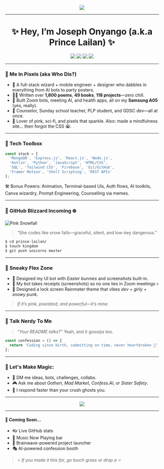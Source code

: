 <div align="center">

<img src="https://readme-typing-svg.demolab.com?font=Fira+Code&size=24&pause=2000&color=F500C9&width=900&lines=Joseph+Onyango+%7C+Creative+Dev+%F0%9F%91%91%E2%9C%A8;MERN+%2B+AI+%2B+UI%2FUX+%2B+Poetry+%F0%9F%96%8C%EF%B8%8F+%2B+Graphics+%2B+Kotlin+%F0%9F%93%B1;Building+bots%2C+brands%2C+and+brainwaves...;Welcome+to+my+weirdly+cool+kingdom+%F0%9F%8F%B3%EF%B8%8F%E2%80%8D%F0%9F%8C%88"/>

</div>

---

<h1 align="center">✨ Hey, I’m Joseph Onyango (a.k.a Prince Lailan) ✨</h1>

<p align="center">
  <img src="https://img.shields.io/badge/Creative%20Dev-%23f57cff.svg?style=for-the-badge&logo=appveyor"/>
  <img src="https://img.shields.io/badge/MERN%20Stack-Pink.svg?style=for-the-badge"/>
  <img src="https://img.shields.io/badge/Poet%20%26%20Coder-%23f06292.svg?style=for-the-badge"/>
  <img src="https://img.shields.io/badge/GitHub%20Addict-%23c2185b.svg?style=for-the-badge"/>
</p>

---

### 🚀 Me In Pixels (aka Who Dis?)

* 🧠 A full-stack wizard + mobile engineer + designer who dabbles in everything from AI bots to party posters.
* ✍🏽 Written over **1,800 poems**, **49 books**, **118 projects**—zero chill.
* 🤖 Built Zoom bots, meeting AI, and health apps, all on my **Samsung A05** (yes, really).
* 👶 Counselor, Sunday school teacher, PLP student, and GDSC dev—all at once.
* 🎨 Lover of pink, sci-fi, and pixels that sparkle. Also: made a mindfulness site... then forgot the CSS 😭.

---

### 🧰 Tech Toolbox

```js
const stack = [
  'MongoDB', 'Express.js', 'React.js', 'Node.js',
  'Kotlin', 'Python', 'JavaScript', 'HTML/CSS',
  'SQL', 'Tailwind CSS', 'Firebase', 'Git/GitHub',
  'Framer Motion', 'Shell Scripting', 'REST APIs'
];
```

🛠️ Bonus Powers: Animation, Terminal-based UIs, Auth flows, AI toolkits, Canva wizardry, Prompt Engineering, Counselling via memes.

---

### 🧊 GitHub Blizzard Incoming ❄️

![Pink Snowfall](https://media.giphy.com/media/3o7aD0MHjcbkJfZbxq/giphy.gif)

> “She codes like snow falls—graceful, silent, and low-key dangerous.”

```bash
$ cd prince-lailan/
$ touch kingdom
$ git push unicorns master
```

---

### 🔮 Sneaky Flex Zone

* 🐰 Designed my UI bot with *Easter bunnies* and screenshots built-in.
* 📸 My bot takes receipts (screenshots) so no one lies in Zoom meetings 💀
* 🎀 Designed a lock screen Rainmeter theme that vibes *dev + girly + snowy punk*.

> *If it’s pink, pixelated, and powerful—it’s mine.*

---

### 💬 Talk Nerdy To Me

> *“Your README talks?”*
> Yeah, and it gossips too.

```typescript
const confession = () => {
  return 'Coding since birth, submitting on time, never heartbroken 💅';
};
```

---

### 🌈 Let's Make Magic:

* 👑 DM me ideas, bots, challenges, collabs.
* 🎮 Ask me about *Gotheri*, *Mad Market*, *Confess.AI*, or *Sister Safety*.
* 💬 I respond faster than your crush ghosts you.

---

<div align="center">
  <img src="https://readme-typing-svg.demolab.com?font=Pacifico&size=28&pause=2000&color=FF69B4&width=800&lines=Let's+code%2C+build%2C+design%2C+and+vibe+%F0%9F%92%80;Joseph+was+here+%F0%9F%91%97%F0%9F%8F%BC%E2%80%94deal+with+it!;Coding+under+snowflakes...+but+make+it+pink+%E2%9D%84%EF%B8%8F;If+404%2C+then+launch+game+instead+%F0%9F%92%A5"/>
</div>

---

#### 👀 Coming Soon...

* 👓 Live GitHub stats
* 🎵 Music Now Playing bar
* 🧠 Brainwave-powered project launcher
* 🎭 AI-powered confession booth

> ⭐ *If you made it this far, go touch grass or drop a ⭐*
